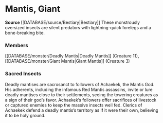 ﻿---
creature_family: Mantis, Giant
id: '72'
name: Mantis, Giant
rarity: Common
rus_type_level: null
source: '[[DATABASE/source/Bestiary|Bestiary]]'
trait: null
type: Creature Family

---
# Mantis, Giant

**Source** [[DATABASE/source/Bestiary|Bestiary]]
These monstrously oversized insects are silent predators with lightning-quick forelegs and a bone-breaking bite.

### Members

[[DATABASE/monster/Deadly Mantis|Deadly Mantis]] (Creature 11), [[DATABASE/monster/Giant Mantis|Giant Mantis]] (Creature 3)

###  Sacred Insects

Deadly mantises are sacrosanct to followers of Achaekek, the Mantis God. His adherents, including the infamous Red Mantis assassins, invite or lure deadly mantises close to their settlements, seeing the towering creatures as a sign of their god’s favor. Achaekek’s followers offer sacrifices of livestock or captured enemies to keep the massive insects well fed. Clerics of Achaekek defend a deadly mantis’s territory as if it were their own, believing it to be holy ground.